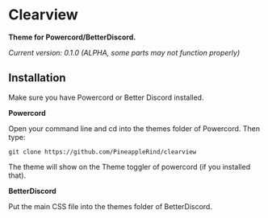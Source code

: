# Clearview
**Theme for Powercord/BetterDiscord.**

*Current version: 0.1.0 (ALPHA, some parts may not function properly)*


## Installation
Make sure you have Powercord or Better Discord installed.

**Powercord**

Open your command line and cd into the themes folder of Powercord. Then type:
```
git clone https://github.com/PineappleRind/clearview
```
The theme will show on the Theme toggler of powercord (if you installed that).

**BetterDiscord**

Put the main CSS file into the themes folder of BetterDiscord.
